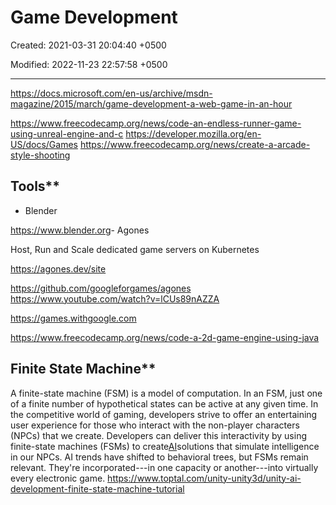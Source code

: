 # Game Development

Created: 2021-03-31 20:04:40 +0500

Modified: 2022-11-23 22:57:58 +0500

---

<https://docs.microsoft.com/en-us/archive/msdn-magazine/2015/march/game-development-a-web-game-in-an-hour>

<https://www.freecodecamp.org/news/code-an-endless-runner-game-using-unreal-engine-and-c>
<https://developer.mozilla.org/en-US/docs/Games>
<https://www.freecodecamp.org/news/create-a-arcade-style-shooting>

## Tools**
-   Blender

<https://www.blender.org>-   Agones

Host, Run and Scale dedicated game servers on Kubernetes

<https://agones.dev/site>

<https://github.com/googleforgames/agones>
<https://www.youtube.com/watch?v=lCUs89nAZZA>

<https://games.withgoogle.com>

<https://www.freecodecamp.org/news/code-a-2d-game-engine-using-java>

## Finite State Machine**

A finite-state machine (FSM) is a model of computation. In an FSM, just one of a finite number of hypothetical states can be active at any given time.
In the competitive world of gaming, developers strive to offer an entertaining user experience for those who interact with the non-player characters (NPCs) that we create. Developers can deliver this interactivity by using finite-state machines (FSMs) to create[AI](https://www.toptal.com/artificial-intelligence)solutions that simulate intelligence in our NPCs.
AI trends have shifted to behavioral trees, but FSMs remain relevant. They're incorporated---in one capacity or another---into virtually every electronic game.
<https://www.toptal.com/unity-unity3d/unity-ai-development-finite-state-machine-tutorial>
